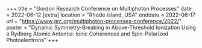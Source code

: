 +++
title = "Gordon Research Conference on Multiphoton Processes"
date = 2022-06-12
[extra]
location = "Rhode Island, USA"
enddate = 2022-06-17
url = "https://www.grc.org/multiphoton-processes-conference/2022/"
poster = "Dynamic Symmetry-Breaking in Above-Threshold Ionization Using a Rydberg Atomic Antenna: Ionic Coherences and Spin-Polarized Photoelectrons"
+++
